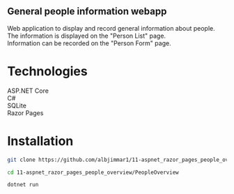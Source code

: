 ## General people information webapp

Web application to display and record general information about people.<br>
The information is displayed on the "Person List" page.<br>
Information can be recorded on the "Person Form" page.<br>

# Technologies

ASP.NET Core<br>
C#<br>
SQLite<br>
Razor Pages<br>

# Installation

```sh
git clone https://github.com/albjimmar1/11-aspnet_razor_pages_people_overview.git
```
```sh
cd 11-aspnet_razor_pages_people_overview/PeopleOverview
```
```sh
dotnet run
```